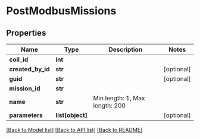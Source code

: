 # PostModbusMissions

## Properties
Name | Type | Description | Notes
------------ | ------------- | ------------- | -------------
**coil_id** | **int** |  | 
**created_by_id** | **str** |  | [optional] 
**guid** | **str** |  | [optional] 
**mission_id** | **str** |  | 
**name** | **str** | Min length: 1, Max length: 200 | 
**parameters** | **list[object]** |  | [optional] 

[[Back to Model list]](../README.md#documentation-for-models) [[Back to API list]](../README.md#documentation-for-api-endpoints) [[Back to README]](../README.md)


